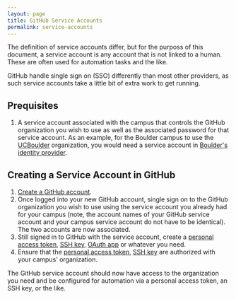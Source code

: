 ```yaml
---
layout: page
title: GitHub Service Accounts
permalink: service-accounts
---
```

The definition of service accounts differ, but for the purposs of this document, a service account is any account that is not linked to a human. These are often used for automation tasks and the like.

GitHub handle single sign on (SSO) differently than most other providers, as such service accounts take a little bit of extra work to get running.

## Prequisites
1. A service account associated with the campus that controls the GitHub organization you wish to use as well as the associated password for that service account. As an example, for the Boulder campus to use the [UCBoulder](https://github.com/UCBoulder) organization, you would need a service account in [Boulder's identity provider](https://identikey.colorado.edu).

## Creating a Service Account in GitHub
1. [Create a GitHub account](https://github.com/join).
1. Once logged into your new GitHub account, single sign on to the GitHub organization you wish to use using the service account you already had for your campus (note, the account names of your GitHub service account and your campus service account do not have to be identical). The two accounts are now associated.
1. Still signed in to GitHub with the service account, create a [personal access token](https://docs.github.com/en/github/authenticating-to-github/creating-a-personal-access-token), [SSH key](https://docs.github.com/en/github/authenticating-to-github/adding-a-new-ssh-key-to-your-github-account), [OAuth app](https://docs.github.com/en/github/authenticating-to-github/authorizing-oauth-apps) or whatever you need.
1. Ensure that the [personal access token](https://docs.github.com/en/github/authenticating-to-github/authorizing-a-personal-access-token-for-use-with-saml-single-sign-on), [SSH key](https://docs.github.com/en/github/authenticating-to-github/authorizing-an-ssh-key-for-use-with-saml-single-sign-on) are authorized with your campus' organization.

The GitHub service account should now have access to the organization you need and be configured for automation via a personal access token, an SSH key, or the like. 
